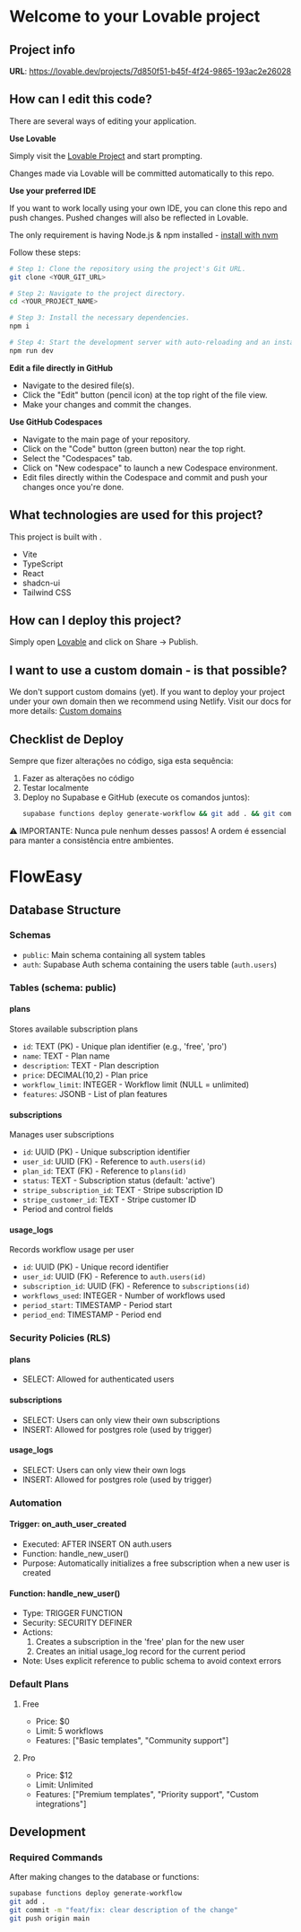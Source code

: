 # Welcome to your Lovable project

## Project info

**URL**: https://lovable.dev/projects/7d850f51-b45f-4f24-9865-193ac2e26028

## How can I edit this code?

There are several ways of editing your application.

**Use Lovable**

Simply visit the [Lovable Project](https://lovable.dev/projects/7d850f51-b45f-4f24-9865-193ac2e26028) and start prompting.

Changes made via Lovable will be committed automatically to this repo.

**Use your preferred IDE**

If you want to work locally using your own IDE, you can clone this repo and push changes. Pushed changes will also be reflected in Lovable.

The only requirement is having Node.js & npm installed - [install with nvm](https://github.com/nvm-sh/nvm#installing-and-updating)

Follow these steps:

```sh
# Step 1: Clone the repository using the project's Git URL.
git clone <YOUR_GIT_URL>

# Step 2: Navigate to the project directory.
cd <YOUR_PROJECT_NAME>

# Step 3: Install the necessary dependencies.
npm i

# Step 4: Start the development server with auto-reloading and an instant preview.
npm run dev
```

**Edit a file directly in GitHub**

- Navigate to the desired file(s).
- Click the "Edit" button (pencil icon) at the top right of the file view.
- Make your changes and commit the changes.

**Use GitHub Codespaces**

- Navigate to the main page of your repository.
- Click on the "Code" button (green button) near the top right.
- Select the "Codespaces" tab.
- Click on "New codespace" to launch a new Codespace environment.
- Edit files directly within the Codespace and commit and push your changes once you're done.

## What technologies are used for this project?

This project is built with .

- Vite
- TypeScript
- React
- shadcn-ui
- Tailwind CSS

## How can I deploy this project?

Simply open [Lovable](https://lovable.dev/projects/7d850f51-b45f-4f24-9865-193ac2e26028) and click on Share -> Publish.

## I want to use a custom domain - is that possible?

We don't support custom domains (yet). If you want to deploy your project under your own domain then we recommend using Netlify. Visit our docs for more details: [Custom domains](https://docs.lovable.dev/tips-tricks/custom-domain/)

## Checklist de Deploy

Sempre que fizer alterações no código, siga esta sequência:

1. Fazer as alterações no código
2. Testar localmente
3. Deploy no Supabase e GitHub (execute os comandos juntos):
   ```bash
   supabase functions deploy generate-workflow && git add . && git commit -m "feat/fix: descrição clara da alteração" && git push origin main
   ```

⚠️ IMPORTANTE: Nunca pule nenhum desses passos! A ordem é essencial para manter a consistência entre ambientes.

# FlowEasy

## Database Structure

### Schemas
- `public`: Main schema containing all system tables
- `auth`: Supabase Auth schema containing the users table (`auth.users`)

### Tables (schema: public)

#### plans
Stores available subscription plans
- `id`: TEXT (PK) - Unique plan identifier (e.g., 'free', 'pro')
- `name`: TEXT - Plan name
- `description`: TEXT - Plan description
- `price`: DECIMAL(10,2) - Plan price
- `workflow_limit`: INTEGER - Workflow limit (NULL = unlimited)
- `features`: JSONB - List of plan features

#### subscriptions
Manages user subscriptions
- `id`: UUID (PK) - Unique subscription identifier
- `user_id`: UUID (FK) - Reference to `auth.users(id)`
- `plan_id`: TEXT (FK) - Reference to `plans(id)`
- `status`: TEXT - Subscription status (default: 'active')
- `stripe_subscription_id`: TEXT - Stripe subscription ID
- `stripe_customer_id`: TEXT - Stripe customer ID
- Period and control fields

#### usage_logs
Records workflow usage per user
- `id`: UUID (PK) - Unique record identifier
- `user_id`: UUID (FK) - Reference to `auth.users(id)`
- `subscription_id`: UUID (FK) - Reference to `subscriptions(id)`
- `workflows_used`: INTEGER - Number of workflows used
- `period_start`: TIMESTAMP - Period start
- `period_end`: TIMESTAMP - Period end

### Security Policies (RLS)

#### plans
- SELECT: Allowed for authenticated users

#### subscriptions
- SELECT: Users can only view their own subscriptions
- INSERT: Allowed for postgres role (used by trigger)

#### usage_logs
- SELECT: Users can only view their own logs
- INSERT: Allowed for postgres role (used by trigger)

### Automation

#### Trigger: on_auth_user_created
- Executed: AFTER INSERT ON auth.users
- Function: handle_new_user()
- Purpose: Automatically initializes a free subscription when a new user is created

#### Function: handle_new_user()
- Type: TRIGGER FUNCTION
- Security: SECURITY DEFINER
- Actions:
  1. Creates a subscription in the 'free' plan for the new user
  2. Creates an initial usage_log record for the current period
- Note: Uses explicit reference to public schema to avoid context errors

### Default Plans
1. Free
   - Price: $0
   - Limit: 5 workflows
   - Features: ["Basic templates", "Community support"]

2. Pro
   - Price: $12
   - Limit: Unlimited
   - Features: ["Premium templates", "Priority support", "Custom integrations"]

## Development

### Required Commands

After making changes to the database or functions:
```bash
supabase functions deploy generate-workflow
git add .
git commit -m "feat/fix: clear description of the change"
git push origin main
```
